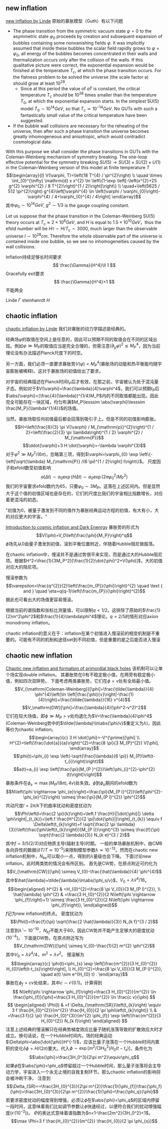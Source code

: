 ## new inflation
[new inflation by Linde](file:///Users/lyuzhenhong/Desktop/Academic/Research/NewInflation_Linde.pdf)
原始的暴胀模型（Guth）有以下问题
- The phase transition from the symmetric vacuum state $\varphi=0$ to the asymmetric state $\varphi_0$ proceeds by creation and subsequent expansion of bubbles containing some nonvanishing fields $\varphi$.  It was implicitly assumed that inside these bubbles the scalar field rapidly grows to $\varphi=\varphi_0$, all energy of the bubbles becomes concentrated in their walls and thermalization occurs only after the collision of the walls. If this qualitative picture were correct, the exponential expansion would be finished at the temperature $T_c$, at which the phase transition occurs. For the flatness problem to be solved the universe (the scale factor a) should grow at least $10^{28}$.
	- Since at this period the value of $aT$ is constant, the critical temperature $T_c$ should be $10^{28}$ times smaller than the temperature $T_0$, at which the exponential expansion starts. In the simplest SU(5) model $T_0\sim 10^{14}GeV$, so that $T_c\simeq 10^{-14}GeV$. No GUTs with such a fantastically small value of the critical temperature have been suggested.
- If the bubble wall collisions are necessary for the reheating of the universe, then after such a phase transition the universe becomes greatly inhomogeneous and anisotropic, which would contradict cosmological data.



With this purpose we shall consider the phase transitions in GUTs with the Coleman-Weinberg mechanism of symmetry breaking.
The one-loop effective potential for the symmetry breaking $SU(5) \to SU(3) \times SU(2) \times U(1)$ in the Coleman-Weinberg version of this model at finite temperature $T$
$$\begin{array}{l}
V(\varphi, T)=\left(18 T^{4} / \pi^{2}\right) \\
\quad \times \int_{0}^{\infty} \mathrm{d} x x^{2} \ln \left\{1-\exp \left[-\left(x^{2}+25 g^{2} \varphi^{2} / 8 T^{2}\right)^{1 / 2}\right]\right\} \\
\quad+\left(5625 / 512 \pi^{2}\right) g^{4}\left[\varphi^{4} \ln \left(\varphi / \varphi_{0}\right)-\varphi^{4} / 4+\varphi_{0}^{4} / 4\right]
\end{array}$$
其中$\varphi_0\sim 10^{14}GeV$, $g^2\sim 1/3$ is the gauge coupling constant. 

Let us suppose that the phase transition in the Coleman-Weinberg SU(5) theory occurs at $T_c \approx 2 \times 10^6 GeV$, and $H$ is equal to $1.5\times 10^{10}GeV$，thus the efold number will be $H\tau\sim H/T_c\sim 3000$, much larger than the observable universe $l\sim 10^{28}cm$. Therefore the whole observable part of the universe is contained inside one bubble, so we see no inhomogeneities caused by the wall collisions.

Inflation持续足够长时间要求
$$
\frac{\Gamma}{H^4}\ll 1
$$
Gracefully exit要求
$$
\frac{\Gamma}{H^4}>1
$$
不能两全

Linde $\Gamma$
steinhanrdt $H$

## chaotic inflation
[chaotic inflation by Linde](file:///Users/lyuzhenhong/Desktop/Academic/Research/ChaoticInflation_Linde.pdf)
我们对暴胀的动力学描述是经典的。

经典场$\varphi$的取值在空间上是任意的，因此可以预期不同的取值会在不同的区域出现。例如$\varphi\gg M_P$的取值应当是完全合理的，但需注意$(\partial_\mu\varphi)^2\lesssim M_P^4$，因为当前理论没有办法描述Planck尺度下的时空。

另一方面，我们必须一直要求暴胀势$V(\varphi)<M_P^4$(暴胀场的动能和热平衡能均随宇宙膨胀被稀释)，这对于暴胀场的初值给出了要求。

对宇宙的经典描述在Planck时间$t_P$后才有效，在那之前，宇宙被认为处于混沌量子态。例如对于$V(\varphi)=\frac{\lambda}{4}\varphi^4$，我们可以预期$t_P$后$\abs{\varphi}<(\frac{4}{\lambda})^{1/4}M_P$内的不同取值都能出现。因此完全可能存在一块区域，均匀布满$M_P\lesssim \abs{\varphi}\lesssim \frac{M_P}{\lambda^{1/4}}$的场值。

当然，暴胀场取任何初值最后都会回落到吸引子上。但是不同的初值影响膨胀。
$$H=\left(\frac{8}{3} \pi V(\varphi) / M_{\mathrm{p}}^{2}\right)^{1 / 2}=\left(\frac{2}{3} \pi \lambda\right)^{1 / 2} \varphi^{2} / M_{\mathrm{P}}$$
$$\ddot{\varphi}+3 H \dot{\varphi}=-\lambda \varphi^{3}$$
对于$\varphi^2\gg M_P^2/(6\pi)$，忽略第三项，得到$\varphi=\varphi_{0} \exp \left\{-\left[\sqrt{\lambda} M_{\mathrm{P}} /(6 \pi)^{1 / 2}\right] t\right\}$。
尺度因子和efold数受初值影响
$$a(\Delta t) \sim a_{0} \exp (H \Delta t) \sim a_{0} \exp \left(2 \pi \varphi_{0}^{2} / M_{\mathrm{P}}^{2}\right)$$
我们的宇宙要求efold数约为65，只要$\varphi_0\sim3M_P$。这落在上述区间内。但是显然大于这个值的初值区域也是存在的，它们的尺度比我们的宇宙相比指数增长，对应着更混沌的初态。

"初值为0，被量子激发到不同的值作为暴胀经典运动方程的初值，有大有小，大的对应更大的宇宙。"

[Introduction to cosmic inflation and Dark Enenrgy](file:///Users/lyuzhenhong/Desktop/Academic/Research/monograph/(Series%20in%20Astronomy%20and%20Astrophysics)%20Konstantinos%20Dimopoulos%20-%20Introduction%20to%20Cosmic%20Inflation%20and%20Dark%20Energy-CRC%20Press%20(2020).pdf)
暴胀势的形式为
$$V(\phi)=V_0\left(\frac{\phi}{M_P}\right)^q$$
$\phi$场先从0由量子激发到初值，滚到平衡位置附近，伴随着Hubble阻尼做振荡。

在chaotic inflation中，慢滚并不是通过势很平来实现，而是通过大的Hubble阻尼项。根据$H^2=\frac{1}{3M_P^2}[\frac{1}{2}\dot{\phi}^2+V(\phi)]$，大的初值对应大的阻尼项。

慢滚参数为
$$\varepsilon=\frac{q^{2}}{2}\left(\frac{m_{P}}{\phi}\right)^{2} \quad \text { and } \quad \eta=q(q-1)\left(\frac{m_{P}}{\phi}\right)^{2}$$
据此也可看出大的场值更容易慢滚。

根据当前的谱指数和张标比测量值，可以限制$q<1/2$。这排除了原始的$\frac{1}{2}m^2\phi^2$和$\frac{1}{4}\lambda\phi^4$理论。$q=2/5$的情形对应axion monodromy inflation。


chaotic inflation的意义在于：inflation在某个初值进入慢滚前的相变机制是不重要的。可能有不同的机制和途径set到不同初值，但是重要的是之后能否进入慢滚

## chaotic new inflation
[Chaotic new inflation and formation of primordial black holes](file:///Users/lyuzhenhong/Desktop/Academic/Research/PBH/physrevd.58.083510_Chaotic-new-inflation-and-formation-of-PBH.pdf)
该机制可以让单个场实现double inflation。
其暴胀势在0有不稳定极小值，在两旁有稳定极小值，例如四次双阱势。
下面考虑两类暴胀势，它们在$\phi=v$处有全局最小值。
$$V_{\mathrm{Coleman-Weinberg}}[\phi]=\frac{\tilde{\lambda}}{4} \phi^{4}\left(\ln \left|\frac{\phi}{v}\right|-\frac{1}{4}\right)+\frac{\tilde{\lambda}}{16} v^{4}$$
$$V_\mathrm{DW}[\phi]=\frac{\lambda}{4}(\phi^2-v^2)^2$$
它们在较大场值，即$\phi\gg M_P>v$处均退化为$V=\frac{\lambda}{4}\phi^4$ (Coleman-Weinberg势中的$\tilde{\lambda}\ln\abs{\phi/v}$重定义为$\lambda$)，因此等价为chaotic inflation。
$$\begin{array}{c}
3 H \dot{\phi}=-V^{\prime}[\phi] \\
H^{2}=\left(\frac{\dot{a}}{a}\right)^{2}=\frac{8 \pi}{3 M_{P}^{2}} V[\phi],
\end{array}$$
$$\phi(t)=\phi_{i} \exp \left(-\sqrt{\frac{\lambda}{6 \pi}} M_{P}\left(t-t_{i}\right)\right)$$
$$a(t)=a_{i} \exp \left[\frac{\pi}{M_{P }^{2}}\left(\phi_{i}^{2}-\phi^{2}(t)\right)\right]$$
暴胀条件在$\phi_e\simeq \max(M_P/(8\pi),4v)$处失效。$\phi$到$\phi_e$期间的efold数为
$$N\left(\phi \rightarrow \phi_{e}\right)=\frac{\pi}{M_{P l}^{2}}\left(\phi^{2}-\phi_{e}^{2}\right) \simeq \frac{\pi}{M_{P l}^{2}} \phi^{2}$$
共动尺度$l=2\pi/k$下的曲率扰动和密度扰动为
$$\Phi\left(l=\frac{2 \pi}{k}\right)=\left.f \frac{H}{|\dot{\phi}|} \delta \phi\right|_{t_{k}}=\left.f \frac{H^{2}}{2 \pi|\dot{\phi}|}\right|_{t_{k}} \equiv f \Delta\left(t_{k}\right)=f \sqrt{\frac{2 \pi \lambda}{3}}\left(\frac{\phi\left(t_{k}\right)}{M_{P l}}\right)^{3} \simeq \frac{f}{\pi} \sqrt{\frac{2 \lambda}{3}} N_{k e}^{3 / 2}$$
其中$f=3/5(2/3)$对应物质主导(辐射主导)时期。
一般的单场暴胀机制中，由CMB各向异性的数据($\delta T/T\simeq 10^{-5}$)来限制模型参数$\lambda\simeq 10^{-13}$。然而在chaotic new inflation机制中，$N_{ke}$可以取小一点，得到的$\lambda$量级也会下降。
下面讨论new inflation。此时两类势的情况会有所区别。
首先是CW势，在原点附近可约化为
$$V_{\mathrm{CW}}[\phi] \simeq V_{0}-\frac{\hat{\lambda}}{4} \phi^{4}$$
其中$\hat{\lambda}=\tilde{\lambda}\ln\abs{\phi_s/v}$，$V_0=\tilde{\lambda}v^4/{16}$。
$$\begin{aligned}
H^{2} & =H_{0}^{2}=\frac{8 \pi V_{0}}{3 M_{P l}^{2}}, \\
\hat{\lambda} \phi^{2} & =\frac{3 H_{0}^{2}}{2 N\left(\phi \rightarrow \phi_{f}\right)+1} \simeq \frac{3 H_{0}^{2}}{2 N\left(\phi \rightarrow \phi_{f}\right)},
\end{aligned}$$
$f$记为new inflation的终点。
密度扰动为$$\Phi(l)=\frac{f}{\pi} \sqrt{\frac{2 \hat{\lambda}}{3}} N_{k f}^{3 / 2}$$
注意到$\hat{\lambda}\sim 10^{-10}$，$N_{kf}$不能大于$60$，因此CW势并不能产生足够大的密度扰动 ($10^{-4}$)。
下面是DW势。在原点附近写为
$$V_{\mathrm{DW}}[\phi] \simeq V_{0}-\frac{1}{2} m^{2} \phi^{2}$$
其中$V_0=\tilde{\lambda}v^4/{4}$，$m^2=\lambda v^2$。
慢滚解为
$$\begin{array}{c}
\phi(t)=\phi_{s} \exp \left[\frac{m^{2}}{3 H_{0}^{2}} H_{0}\left(t-t_{s}\right)\right], \\
H_{0}^{2}=\frac{8 \pi V_{0}}{3 M_{P l}^{2}}, \quad a(t) \sim e^{H_{0} t} .
\end{array}$$
暴胀在$\phi_f=cv$处结束，其中$c\sim\mathcal{O}(0.1)$。计算得到
$$
N\left(\phi \rightarrow \phi_{f}\right)=\frac{3 H_{0}^{2}}{m^{2}} \ln \frac{\phi_{f}}{\phi}=\frac{3 H_{0}^{2}}{m^{2}} \ln \frac{c v}{\phi}
$$
$$
\begin{aligned}
\Phi(l) & =f \Delta_{\mathrm{SR}}\left(t_{k}\right) \equiv 3 f \frac{H_{0}^{2}}{m^{2}} \frac{H_{0}}{2 \pi \phi\left(t_{k}\right)} \\
& =\frac{3 f}{2 \pi} \frac{H_{0}^{3}}{m^{2} \phi_{f}} \exp \left(\frac{m^{2}}{3 H_{0}^{2}} N_{k f}\right)
\end{aligned}
$$
注意上述经典的慢滚解只在经典势梯度效应比量子随机涨落导致的扩散效应大时才成立。换句话说，在一个Hubble时间内，场的经典运动$\Delta\phi=\abs{\dot{\phi}}H^{-1}$，应该比量子涨落在一个Hubble时间内累积的变化$\delta\phi=H/(2\pi)$要大。代入$\phi\sim\exp[m^2/(3H_0^2)H_0(t-t_s)]$，条件化为
$$\abs{\phi}>\frac{3H_0^3}{2\pi m^2}\equiv\phi_q$$
如果$\phi$在$\abs{\phi}<\phi_q$停留超过一个Hubble时间，那么量子涨落将会主导动力学，宇宙进入一个永无止境的自我复制环节。那么chaotic inflation的影响将会被冲刷干净。
注意到$$\Delta_{SR}==\frac{3H_{0}^{3}}{2\pi m^{2}}\frac{1}{\phi_{f}}\frac{\phi_f}{\phi}=\frac{3H_{0}^{3}}{2\pi m^{2}}\frac{1}{\phi}=\frac{\phi_q}{\phi}$$若要求密度扰动的幅度得到增强，必须让$\phi$在$\abs{\phi}<\phi_q$的区域内停留一段时间，这意味着我们比如调节参数让$\phi$快速经过，以便符合我们的扰动增强幅度($\mathcal{O}(10^{-2})$)。
$\Phi$的表达式意味着谱指数为$n=1-\frac{2m^2}{3H_0^2}<1$。
$$\max \Phi=3 f \frac{H_{0}^{2}}{m^{2}} \frac{H_{0}}{2 \pi \phi_{s}}$$


